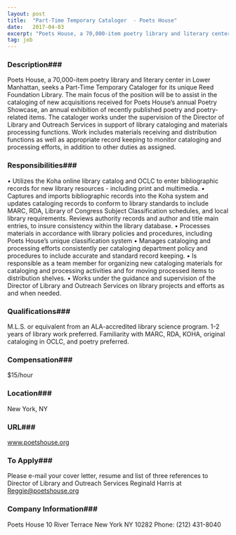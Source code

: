 ```yaml
---
layout: post
title:  "Part-Time Temporary Cataloger  - Poets House"
date:   2017-04-03
excerpt: "Poets House, a 70,000-item poetry library and literary center in Lower Manhattan, seeks a Part-Time Temporary Cataloger for its unique Reed Foundation Library. The main focus of the position will be to assist in the cataloging of new acquisitions received for Poets House’s annual Poetry Showcase, an annual exhibition of recently published poetry and poetry-related items. The cataloger works under the supervision of the Director of Library and Outreach Services in support of library cataloging and materials processing functions. Work includes materials receiving and distribution functions as well as appropriate record keeping to monitor cataloging and processing efforts, in addition to other duties as assigned."
tag: job
---
```


### Description###

Poets House, a 70,000-item poetry library and literary center in Lower Manhattan, seeks a Part-Time Temporary Cataloger for its unique Reed Foundation Library. The main focus of the position will be to assist in the cataloging of new acquisitions received for Poets House’s annual Poetry Showcase, an annual exhibition of recently published poetry and poetry-related items. The cataloger works under the supervision of the Director of Library and Outreach Services in support of library cataloging and materials processing functions. Work includes materials receiving and distribution functions as well as appropriate record keeping to monitor cataloging and processing efforts, in addition to other duties as assigned.


### Responsibilities###

•	Utilizes the Koha online library catalog and OCLC to enter bibliographic records for new library resources - including print and multimedia.
•	Captures and imports bibliographic records into the Koha system and updates cataloging records to conform to library standards to include MARC, RDA, Library of Congress Subject Classification schedules, and local library requirements. Reviews authority records and author and title main entries, to insure consistency within the library database.
•	Processes materials in accordance with library policies and procedures, including Poets House’s unique classification system
•	Manages cataloging and processing efforts consistently per cataloging department policy and procedures to include accurate and standard record keeping.
•	Is responsible as a team member for organizing new cataloging materials for cataloging and processing activities and for moving processed items to distribution shelves.
•	Works under the guidance and supervision of the Director of Library and Outreach Services on library projects and efforts as and when needed. 



### Qualifications###

M.L.S. or equivalent from an ALA-accredited library science program. 
1-2 years of library work preferred. Familiarity with MARC, RDA, KOHA, original cataloging in OCLC, and poetry preferred.


### Compensation###

$15/hour


### Location###

New York, NY


### URL###

www.poetshouse.org

### To Apply###

Please e-mail your cover letter, resume and list of three references to Director of Library and Outreach Services Reginald Harris at Reggie@poetshouse.org


### Company Information###

Poets House
10 River Terrace
New York NY 10282
Phone: (212) 431-8040




